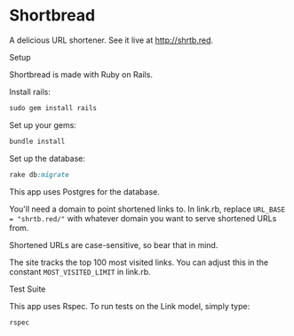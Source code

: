 
Shortbread
====
  

A delicious URL shortener. See it live at http://shrtb.red.

Setup

Shortbread is made with Ruby on Rails.

Install rails:

``` ruby
sudo gem install rails
```

Set up your gems:

``` ruby
bundle install
```

Set up the database:

``` ruby
rake db:migrate
```

This app uses Postgres for the database.

You'll need a domain to point shortened links to. In link.rb, replace `URL_BASE = "shrtb.red/"` with whatever domain you want to serve shortened URLs from.

Shortened URLs are case-sensitive, so bear that in mind.

The site tracks the top 100 most visited links. You can adjust this in the constant `MOST_VISITED_LIMIT` in link.rb.

Test Suite

This app uses Rspec. To run tests on the Link model, simply type:

``` ruby
rspec
```

